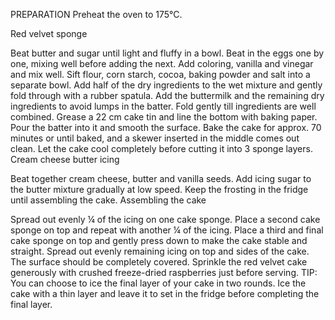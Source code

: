 PREPARATION
Preheat the oven to 175°C. 

Red velvet sponge

Beat butter and sugar until light and fluffy in a bowl.
Beat in the eggs one by one, mixing well before adding the next.
Add coloring, vanilla and vinegar and mix well.
Sift flour, corn starch, cocoa, baking powder and salt into a separate bowl.
Add half of the dry ingredients to the wet mixture and gently fold through with a rubber spatula.
Add the buttermilk and the remaining dry ingredients to avoid lumps in the batter. Fold gently till ingredients are well combined.
Grease a 22 cm cake tin and line the bottom with baking paper.
Pour the batter into it and smooth the surface.
Bake the cake for approx. 70 minutes or until baked, and a skewer inserted in the middle comes out clean. Let the cake cool completely before cutting it into 3 sponge layers.
Cream cheese butter icing

Beat together cream cheese, butter and vanilla seeds.
Add icing sugar to the butter mixture gradually at low speed.
Keep the frosting in the fridge until assembling the cake.
Assembling the cake

Spread out evenly ¼ of the icing on one cake sponge.
Place a second cake sponge on top and repeat with another ¼ of the icing.
Place a third and final cake sponge on top and gently press down to make the cake stable and straight.
Spread out evenly remaining icing on top and sides of the cake. The surface should be completely covered.
Sprinkle the red velvet cake generously with crushed freeze-dried raspberries just before serving.
TIP: You can choose to ice the final layer of your cake in two rounds. Ice the cake with a thin layer and leave it to set in the fridge before completing the final layer.
